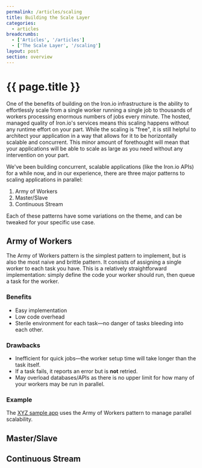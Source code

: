 ```yaml
---
permalink: /articles/scaling
title: Building the Scale Layer
categories:
  - articles
breadcrumbs:
  - ['Articles', '/articles']
  - ['The Scale Layer', '/scaling']
layout: post
section: overview
---
```


# {{ page.title }}

One of the benefits of building on the Iron.io infrastructure is the ability 
to effortlessly scale from a single worker running a single job to thousands 
of workers processing enormous numbers of jobs every minute. The hosted, 
managed quality of Iron.io's services means this scaling happens without any 
runtime effort on your part. While the scaling is "free", it is still helpful 
to architect your application in a way that allows for it to be horizontally 
scalable and concurrent. This minor amount of forethought will mean that your 
applications will be able to scale as large as you need without any intervention 
on your part.

We've been building concurrent, scalable applications (like the Iron.io APIs) 
for a while now, and in our experience, there are three major patterns to 
scaling applications in parallel:

1. Army of Workers
2. Master/Slave
3. Continuous Stream

Each of these patterns have some variations on the theme, and can be tweaked 
for your specific use case.

## Army of Workers

The Army of Workers pattern is the simplest pattern to implement, but is also 
the most naive and brittle pattern. It consists of assigning a single worker 
to each task you have. This is a relatively straightforward implementation: 
simply define the code your worker should run, then queue a task for the worker.

### Benefits

* Easy implementation
* Low code overhead
* Sterile environment for each task&mdash;no danger of tasks bleeding into each 
  other.

### Drawbacks

* Inefficient for quick jobs&mdash;the worker setup time will take longer than 
  the task itself.
* If a task fails, it reports an error but is **not** retried.
* May overload databases/APIs as there is no upper limit for how many of your 
  workers may be run in parallel.

### Example

The [XYZ sample app](https://github.com/iron-io/XYZ) uses the Army of Workers 
pattern to manage parallel scalability.

## Master/Slave


## Continuous Stream
